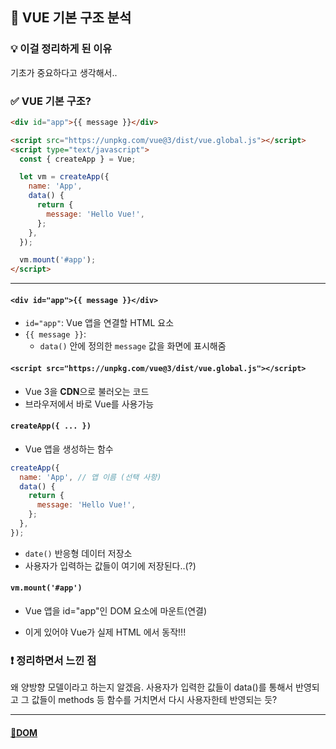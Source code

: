 ## 🚀 VUE 기본 구조 분석

### 💡 이걸 정리하게 된 이유

기초가 중요하다고 생각해서..

### ✅ VUE 기본 구조?

```html
<div id="app">{{ message }}</div>

<script src="https://unpkg.com/vue@3/dist/vue.global.js"></script>
<script type="text/javascript">
  const { createApp } = Vue;

  let vm = createApp({
    name: 'App',
    data() {
      return {
        message: 'Hello Vue!',
      };
    },
  });

  vm.mount('#app');
</script>
```

---

#### `<div id="app">{{ message }}</div>`

- `id="app"`: Vue 앱을 연결할 HTML 요소
- `{{ message }}`:
  - `data()` 안에 정의한 `message` 값을 화면에 표시해줌

#### `<script src="https://unpkg.com/vue@3/dist/vue.global.js"></script>`

- Vue 3을 **CDN**으로 불러오는 코드
- 브라우저에서 바로 Vue를 사용가능

#### `createApp({ ... })`

- Vue 앱을 생성하는 함수

```js
createApp({
  name: 'App', // 앱 이름 (선택 사항)
  data() {
    return {
      message: 'Hello Vue!',
    };
  },
});
```

- `date()` 반응형 데이터 저장소
- 사용자가 입력하는 값들이 여기에 저장된다..(?)

#### `vm.mount('#app')`

- Vue 앱을 id="app"인 DOM 요소에 마운트(연결)

- 이게 있어야 Vue가 실제 HTML 에서 동작!!!

### ❗ 정리하면서 느낀 점

왜 양방향 모델이라고 하는지 알겠음. 사용자가 입력한 값들이 data()를 통해서 반영되고 그 값들이 methods 등 함수를 거치면서 다시 사용자한테 반영되는 듯?

---

#### [📂DOM ](https://github.com/HyeEmpathyDev/Study-log/blob/Study_log/02_Terms/dom.md)
